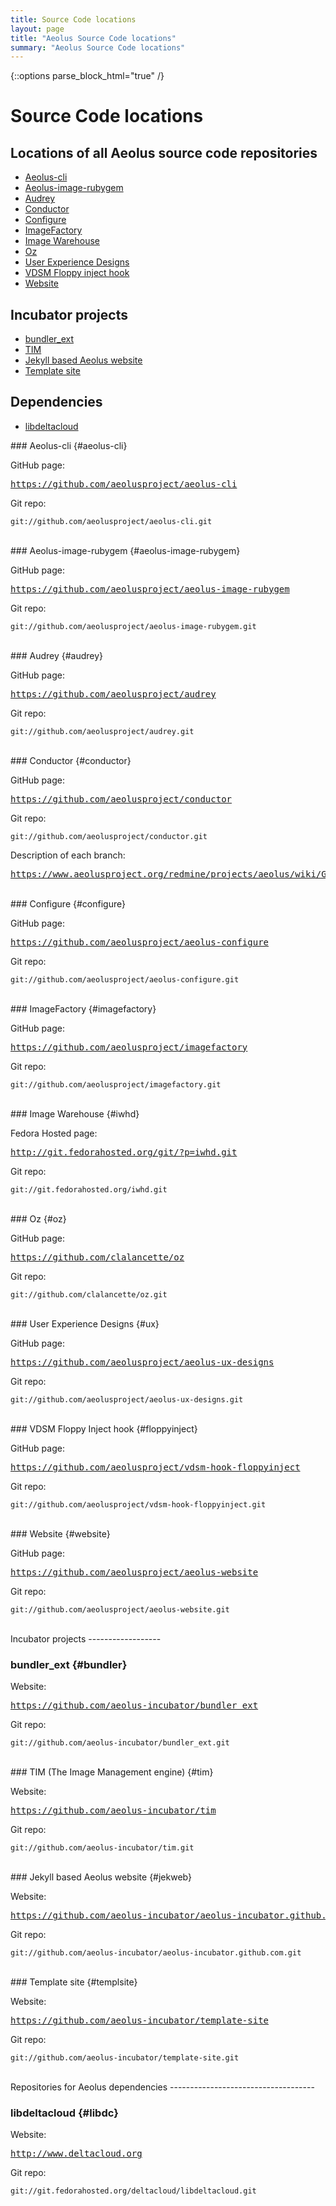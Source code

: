 ```yaml
---
title: Source Code locations
layout: page
title: "Aeolus Source Code locations"
summary: "Aeolus Source Code locations"
---
```

{::options parse_block_html="true" /}

Source Code locations
=====================

Locations of all Aeolus source code repositories
------------------------------------------------

-   [Aeolus-cli](#aeolus-cli)
-   [Aeolus-image-rubygem](#aeolus-image-rubygem)
-   [Audrey](#audrey)
-   [Conductor](#conductor)
-   [Configure](#configure)
-   [ImageFactory](#imagefactory)
-   [Image Warehouse](#iwhd)
-   [Oz](#oz)
-   [User Experience Designs](#ux)
-   [VDSM Floppy inject hook](#floppyinject)
-   [Website](#website)

Incubator projects
------------------

-   [bundler\_ext](#bundler)
-   [TIM](#tim)
-   [Jekyll based Aeolus website](#jekweb)
-   [Template site](#templsite)

Dependencies
------------

-   [libdeltacloud](#libdc)

<div class="section-grouping">
### Aeolus-cli {#aeolus-cli}

GitHub page:

<pre><a class='whitehref' href='https://github.com/aeolusproject/aeolus-cli'>https://github.com/aeolusproject/aeolus-cli</a></pre>

Git repo:

    git://github.com/aeolusproject/aeolus-cli.git
</div>
<br />

<div class="section-grouping">
### Aeolus-image-rubygem {#aeolus-image-rubygem}

GitHub page:

<pre><a class='whitehref' href='https://github.com/aeolusproject/aeolus-image-rubygem'>https://github.com/aeolusproject/aeolus-image-rubygem</a></pre>

Git repo:

    git://github.com/aeolusproject/aeolus-image-rubygem.git
</div>
<br />

<div class="section-grouping">
### Audrey {#audrey}

GitHub page:

<pre><a class='whitehref' href='https://github.com/aeolusproject/audrey'>https://github.com/aeolusproject/audrey</a></pre>

Git repo:

    git://github.com/aeolusproject/audrey.git
</div>
<br />

<div class="section-grouping">
### Conductor {#conductor}

GitHub page:

<pre><a class='whitehref' href='https://github.com/aeolusproject/conductor'>https://github.com/aeolusproject/conductor</a></pre>

Git repo:

    git://github.com/aeolusproject/conductor.git

Description of each branch:

<pre><a class='whitehref' href='https://www.aeolusproject.org/redmine/projects/aeolus/wiki/GitHub_Branches_and_Tags'>https://www.aeolusproject.org/redmine/projects/aeolus/wiki/GitHub_Branches_and_Tags</a></pre>

</div>
<br />

<div class="section-grouping">
### Configure {#configure}

GitHub page:

<pre><a class='whitehref' href='https://github.com/aeolusproject/aeolus-configure'>https://github.com/aeolusproject/aeolus-configure</a></pre>

Git repo:

    git://github.com/aeolusproject/aeolus-configure.git
</div>
<br />

<div class="section-grouping">
### ImageFactory {#imagefactory}

GitHub page:

<pre><a class='whitehref' href='https://github.com/aeolusproject/imagefactory'>https://github.com/aeolusproject/imagefactory</a></pre>

Git repo:

    git://github.com/aeolusproject/imagefactory.git
</div>
<br />

<div class="section-grouping">
### Image Warehouse {#iwhd}

Fedora Hosted page:

<pre><a class='whitehref' href='http://git.fedorahosted.org/git/?p=iwhd.git'>http://git.fedorahosted.org/git/?p=iwhd.git</a></pre>

Git repo:

    git://git.fedorahosted.org/iwhd.git
</div>
<br />

<div class="section-grouping">
### Oz {#oz}

GitHub page:

<pre><a class='whitehref' href='https://github.com/clalancette/oz'>https://github.com/clalancette/oz</a></pre>

Git repo:

    git://github.com/clalancette/oz.git
</div>
<br />

<div class="section-grouping">
### User Experience Designs {#ux}

GitHub page:

<pre><a class='whitehref' href='https://github.com/aeolusproject/aeolus-ux-designs'>https://github.com/aeolusproject/aeolus-ux-designs</a></pre>

Git repo:

    git://github.com/aeolusproject/aeolus-ux-designs.git
</div>
<br />

<div class="section-grouping">
### VDSM Floppy Inject hook {#floppyinject}

GitHub page:

<pre><a class='whitehref' href='https://github.com/aeolusproject/vdsm-hook-floppyinject'>https://github.com/aeolusproject/vdsm-hook-floppyinject</a></pre>

Git repo:

    git://github.com/aeolusproject/vdsm-hook-floppyinject.git
</div>
<br />

<div class="section-grouping">
### Website {#website}

GitHub page:

<pre><a class='whitehref' href='https://github.com/aeolusproject/aeolus-website'>https://github.com/aeolusproject/aeolus-website</a></pre>

Git repo:

    git://github.com/aeolusproject/aeolus-website.git
</div>
<br />

<div class="section-grouping">
Incubator projects
------------------

### bundler\_ext {#bundler}

Website:

<pre><a class='whitehref' href='https://github.com/aeolus-incubator/bundler_ext'>https://github.com/aeolus-incubator/bundler_ext</a></pre>

Git repo:

    git://github.com/aeolus-incubator/bundler_ext.git
</div>
<br />

<div class="section-grouping">
### TIM (The Image Management engine) {#tim}

Website:

<pre><a class='whitehref' href='https://github.com/aeolus-incubator/tim'>https://github.com/aeolus-incubator/tim</a></pre>

Git repo:

    git://github.com/aeolus-incubator/tim.git
</div>
<br />

<div class="section-grouping">
### Jekyll based Aeolus website {#jekweb}

Website:

<pre><a class='whitehref' href='https://github.com/aeolus-incubator/aeolus-incubator.github.com'>https://github.com/aeolus-incubator/aeolus-incubator.github.com</a></pre>

Git repo:

    git://github.com/aeolus-incubator/aeolus-incubator.github.com.git

</div>
<br />

<div class="section-grouping">
### Template site {#templsite}

Website:

<pre><a class='whitehref' href='https://github.com/aeolus-incubator/template-site'>https://github.com/aeolus-incubator/template-site</a></pre>

Git repo:

    git://github.com/aeolus-incubator/template-site.git

</div>
<br />

<div class="section-grouping">
Repositories for Aeolus dependencies
------------------------------------

### libdeltacloud {#libdc}

Website:

<pre><a class='whitehref' href='http://www.deltacloud.org'>http://www.deltacloud.org</a></pre>

Git repo:

    git://git.fedorahosted.org/deltacloud/libdeltacloud.git

</div>
